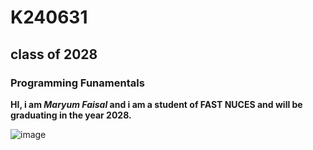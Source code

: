 # K240631
## class of 2028
### Programming Funamentals
**HI, i am _Maryum Faisal_ and i am a student of FAST NUCES and will be graduating in the year 2028.** 









![image](https://github.com/user-attachments/assets/7a22d387-663c-4a10-810f-4a039d157686)
